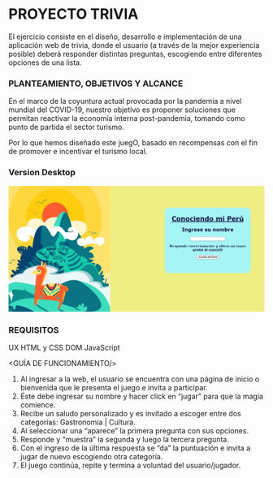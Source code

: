 # PROYECTO TRIVIA 
 
 El ejercicio consiste en el diseño, desarrollo e implementación de una aplicación web de trivia, 
 donde el usuario (a través de la mejor experiencia posible) deberá responder distintas preguntas, 
 escogiendo entre diferentes opciones de una lista.
 
 ### PLANTEAMIENTO, OBJETIVOS Y ALCANCE
 
 En el marco de la coyuntura actual provocada por la pandemia a nivel mundial del COVID-19, 
 nuestro objetivo es proponer soluciones que permitan reactivar la economía interna post-pandemia, tomando como punto de partida el sector turismo. 
 
 Por lo que hemos diseñado este juegO, basado en recompensas con el fin de promover e incentivar el turismo local.
 
 ###  Version Desktop
 ![version desktop](/imagenes/trivia.PNG)
 
 ### REQUISITOS
 
 UX
 HTML y CSS
 DOM
 JavaScript
 
 <GUÍA DE FUNCIONAMIENTO/>
 
1.	Al ingresar a la web, el usuario se encuentra con una página de inicio o bienvenida que le presenta el juego e invita a participar.
2.	Éste debe ingresar su nombre y hacer click en “jugar” para que la magia comience.
3.	Recibe un saludo personalizado y es invitado a escoger entre dos categorías: Gastronomía | Cultura.
4.	Al seleccionar una “aparece” la primera pregunta con sus opciones.
5.	Responde y “muestra” la segunda y luego la tercera pregunta.
6.	Con el ingreso de la última respuesta se “da” la puntuación e invita a jugar de nuevo escogiendo otra categoría.
7.	El juego continúa, repite y termina a voluntad del usuario/jugador.


 
